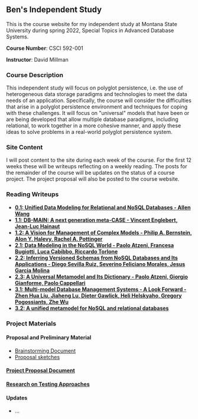 ## Ben's Independent Study

This is the course website for my independent study at Montana State University during spring 2022, Special Topics in Advanced Database Systems.

**Course Number**: CSCI 592-001

**Instructor**: David Millman

### Course Description

This independent study will focus on polyglot persistence, i.e. the use of heterogeneous data storage paradigms and technologies to meet the data needs of an application. Specifically, the course will consider the difficulties that arise in a polyglot persistence environment and techniques for coping with these challenges. It will focus on "universal" models that have been or are being developed that allow multiple database paradigms, including relational, to work together in a more cohesive manner, and apply these ideas to solve problems in a real-world polyglot persistence system.

### Site Content

I will post content to the site during each week of the course. For the first 12 weeks these will be writeups reflecting on a weekly reading. The posts for the remainder of the course will be updates on the status of a course project. The project proposal will also be posted to the course website.

### Reading Writeups

* [**0.1: Unified Data Modeling for Relational and NoSQL Databases - Allen Wang**](/article_writeups/0.1_wang_unified_data_modeling.md)
* [**1.1: DB-MAIN: A next generation meta-CASE - Vincent Englebert, Jean-Luc Hainaut**](/article_writeups/1.1_englebert_hainaut_db-main.md)
* [**1.2: A Vision for Management of Complex Models - Philip A. Bernstein, Alon Y. Halevy, Rachel A. Pottinger**](/article_writeups/1.2_bernstein_halevy_pottinger_complex_models.md)
* [**2.1: Data Modeling in the NoSQL World - Paolo Atzeni, Francesa Bugiotti, Luca Cabibbo, Riccardo Torlone**](/article_writeups/2.1_atzeni_et_al_data_model_nosql.md)
* [**2.2: Inferring Versioned Schemas from NoSQL Databases and Its Applications - Diego Sevilla Ruiz, Severino Feliciano Morales, Jesus Garcia Molina**](/article_writeups/2.2_ruiz_morales_molina_versioned_schemas.md)
* [**2.3: A Universal Metamodel and Its Dictionary - Paolo Atzeni, Giorgio Gianforme, Paolo Cappellari**](/article_writeups/2.3_atzeni_gianforme_cappellari_universal_metamodel.md)
* [**3.1: Multi-model Database Management Systems - A Look Forward - Zhen Hua Liu, Jiaheng Lu, Dieter Gawlick, Heli Helskyaho, Gregory Pogossiants, Zhe Wu**](/article_writeups/3.1_liu_et_al_multi_model_dbms.md)
* [**3.2: A unified metamodel for NoSQL and relational databases**](/article_writeups/3.2_candel_ruiz_molina_unified_metamodel.md)

### Project Materials

#### Proposal and Preliminary Material

* [Brainstorming Document](/project/proposal/brainstorming.md)
* [Proposal sketches](/project/proposal/proposals_rough.md)

#### [**Project Proposal Document**](/project/proposal/polk_csci-592_project_proposal.pdf)

#### [**Research on Testing Approaches**](/project/testing_methods.md)

#### **Updates**

* ...
